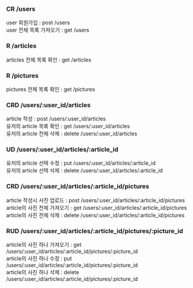 ### CR /users

user 회원가입 : post /users  
user 전체 목록 가져오기 : get /users

### R /articles

articles 전체 목록 확인 : get /articles

### R /pictures

pictures 전체 목록 확인 : get /pictures

### CRD /users/:user_id/articles

article 작성 : post /users/:user_id/articles  
유저의 article 목록 확인 : get /users/:user_id/articles  
유저의 article 전체 삭제 : delete /users/:user_id/articles

### UD /users/:user_id/articles/:article_id

유저의 article 선택 수정 : put /users/:user_id/articles/:article_id  
유저의 article 선택 삭제 : delete /users/:user_id/articles/:article_id

### CRD /users/:user_id/articles/:article_id/pictures

article 작성시 사진 업로드 : post /users/:user_id/articles/:article_id/pictures  
article의 사진 전체 가져오기 : get /users/:user_id/articles/:article_id/pictures  
article의 사진 전체 삭제 : delete /users/:user_id/articles/:article_id/pictures

### RUD /users/:user_id/articles/:article_id/pictures/:picture_id

article의 사진 하나 가져오기 : get /users/:user_id/articles/:article_id/pictures/:picture_id  
article의 사진 하나 수정 : put /users/:user_id/articles/:article_id/pictures/:picture_id  
article의 사진 하나 삭제 : delete /users/:user_id/articles/:article_id/pictures/:picture_id
